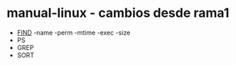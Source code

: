 # manual-linux - cambios desde rama1
-	[FIND](find.html)
    -name
    -perm
    -mtime
    -exec
    -size
-	PS
-	GREP
-	SORT

